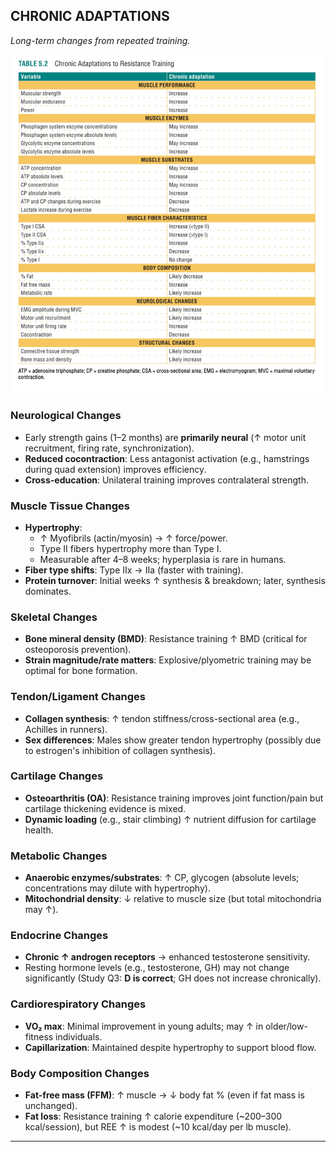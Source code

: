 ## CHRONIC ADAPTATIONS  
*Long-term changes from repeated training.*  

![alt text](img/chronic_adaption.png)

### Neurological Changes  
- Early strength gains (1–2 months) are **primarily neural** (↑ motor unit recruitment, firing rate, synchronization).  
- **Reduced cocontraction**: Less antagonist activation (e.g., hamstrings during quad extension) improves efficiency.  
- **Cross-education**: Unilateral training improves contralateral strength.  

### Muscle Tissue Changes  
- **Hypertrophy**:  
  - ↑ Myofibrils (actin/myosin) → ↑ force/power.  
  - Type II fibers hypertrophy more than Type I.  
  - Measurable after 4–8 weeks; hyperplasia is rare in humans.  
- **Fiber type shifts**: Type IIx → IIa (faster with training).  
- **Protein turnover**: Initial weeks ↑ synthesis & breakdown; later, synthesis dominates.  

### Skeletal Changes  
- **Bone mineral density (BMD)**: Resistance training ↑ BMD (critical for osteoporosis prevention).  
- **Strain magnitude/rate matters**: Explosive/plyometric training may be optimal for bone formation.  

### Tendon/Ligament Changes  
- **Collagen synthesis**: ↑ tendon stiffness/cross-sectional area (e.g., Achilles in runners).  
- **Sex differences**: Males show greater tendon hypertrophy (possibly due to estrogen's inhibition of collagen synthesis).  

### Cartilage Changes  
- **Osteoarthritis (OA)**: Resistance training improves joint function/pain but cartilage thickening evidence is mixed.  
- **Dynamic loading** (e.g., stair climbing) ↑ nutrient diffusion for cartilage health.  

### Metabolic Changes  
- **Anaerobic enzymes/substrates**: ↑ CP, glycogen (absolute levels; concentrations may dilute with hypertrophy).  
- **Mitochondrial density**: ↓ relative to muscle size (but total mitochondria may ↑).  

### Endocrine Changes  
- **Chronic ↑ androgen receptors** → enhanced testosterone sensitivity.  
- Resting hormone levels (e.g., testosterone, GH) may not change significantly (Study Q3: **D is correct**; GH does not increase chronically).  

### Cardiorespiratory Changes  
- **VO₂ max**: Minimal improvement in young adults; may ↑ in older/low-fitness individuals.  
- **Capillarization**: Maintained despite hypertrophy to support blood flow.  

### Body Composition Changes  
- **Fat-free mass (FFM)**: ↑ muscle → ↓ body fat % (even if fat mass is unchanged).  
- **Fat loss**: Resistance training ↑ calorie expenditure (~200–300 kcal/session), but REE ↑ is modest (~10 kcal/day per lb muscle).  

---